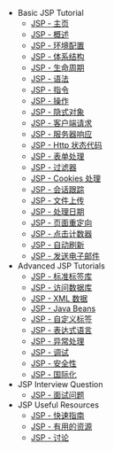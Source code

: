  - Basic JSP Tutorial
   - [JSP - 主页](index.md)
   - [JSP - 概述](jsp_overview.md)
   - [JSP - 环境配置](jsp_environment_setup.md)
   - [JSP - 体系结构](jsp_architecture.md)
   - [JSP - 生命周期](jsp_life_cycle.md)
   - [JSP - 语法](jsp_syntax.md)
   - [JSP - 指令](jsp_directives.md)
   - [JSP - 操作](jsp_actions.md)
   - [JSP - 隐式对象](jsp_implicit_objects.md)
   - [JSP - 客户端请求](jsp_client_request.md)
   - [JSP - 服务器响应](jsp_server_response.md)
   - [JSP - Http 状态代码](jsp_http_status_codes.md)
   - [JSP - 表单处理](jsp_form_processing.md)
   - [JSP - 过滤器](jsp_writing_filters.md)
   - [JSP - Cookies 处理](jsp_cookies_handling.md)
   - [JSP - 会话跟踪](jsp_session_tracking.md)
   - [JSP - 文件上传](jsp_file_uploading.md)
   - [JSP - 处理日期](jsp_handling_date.md)
   - [JSP - 页面重定向](jsp_page_redirect.md)
   - [JSP - 点击计数器](jsp_hits_counter.md)
   - [JSP - 自动刷新](jsp_auto_refresh.md)
   - [JSP - 发送电子邮件](jsp_sending_email.md)
 - Advanced JSP Tutorials
   - [JSP - 标准标签库](jsp_standard_tag_library.md)
   - [JSP - 访问数据库](jsp_database_access.md)
   - [JSP - XML 数据](jsp_xml_data.md)
   - [JSP - Java Beans](jsp_java_beans.md)
   - [JSP - 自定义标签](jsp_custom_tags.md)
   - [JSP - 表达式语言](jsp_expression_language.md)
   - [JSP - 异常处理](jsp_exception_handling.md)
   - [JSP - 调试](jsp_debugging.md)
   - [JSP - 安全性](jsp_security.md)
   - [JSP - 国际化](jsp_internationalization.md)
 - JSP Interview Question
   - [JSP - 面试问题](jsp_interview_questions.md)
 - JSP Useful Resources
   - [JSP - 快速指南](jsp_quick_guide.md)
   - [JSP - 有用的资源](jsp_useful_resources.md)
   - [JSP - 讨论](jsp_discussion.md)
